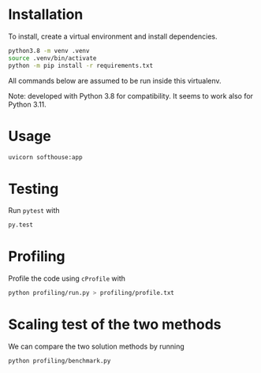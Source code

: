 # Installation

To install, create a virtual environment and install dependencies. 

```bash
python3.8 -m venv .venv
source .venv/bin/activate
python -m pip install -r requirements.txt
```

All commands below are assumed to be run inside this virtualenv. 

Note: developed with Python 3.8 for compatibility. It seems to work also for 
Python 3.11.


# Usage

```bash
uvicorn softhouse:app
```


# Testing

Run `pytest` with

```bash
py.test
```


# Profiling

Profile the code using `cProfile` with

```bash
python profiling/run.py > profiling/profile.txt
```


# Scaling test of the two methods

We can compare the two solution methods by running

```bash
python profiling/benchmark.py
```